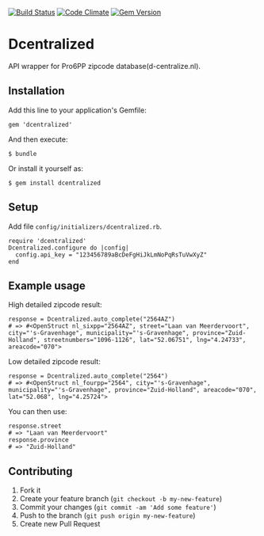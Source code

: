 [![Build Status](https://travis-ci.org/nicka/dcentralized.png?branch=develop)](https://travis-ci.org/nicka/dcentralized) [![Code Climate](https://codeclimate.com/github/nicka/dcentralized.png)](https://codeclimate.com/github/nicka/dcentralized) [![Gem Version](https://badge.fury.io/rb/dcentralized.png)](http://badge.fury.io/rb/dcentralized)

# Dcentralized

API wrapper for Pro6PP zipcode database(d-centralize.nl). 

## Installation

Add this line to your application's Gemfile:

    gem 'dcentralized'

And then execute:

    $ bundle

Or install it yourself as:

    $ gem install dcentralized

## Setup

Add file `config/initializers/dcentralized.rb`.

    require 'dcentralized'
    Dcentralized.configure do |config|
      config.api_key = "123456789aBcDeFgHiJkLmNoPqRsTuVwXyZ"
    end

## Example usage

High detailed zipcode result:

    response = Dcentralized.auto_complete("2564AZ")
    # => #<OpenStruct nl_sixpp="2564AZ", street="Laan van Meerdervoort", city="'s-Gravenhage", municipality="'s-Gravenhage", province="Zuid-Holland", streetnumbers="1096-1126", lat="52.06751", lng="4.24733", areacode="070">

Low detailed zipcode result:

    response = Dcentralized.auto_complete("2564")
    # => #<OpenStruct nl_fourpp="2564", city="'s-Gravenhage", municipality="'s-Gravenhage", province="Zuid-Holland", areacode="070", lat="52.068", lng="4.25724">

You can then use:

    response.street
    # => "Laan van Meerdervoort"
    response.province
    # => "Zuid-Holland"

## Contributing

1. Fork it
2. Create your feature branch (`git checkout -b my-new-feature`)
3. Commit your changes (`git commit -am 'Add some feature'`)
4. Push to the branch (`git push origin my-new-feature`)
5. Create new Pull Request
